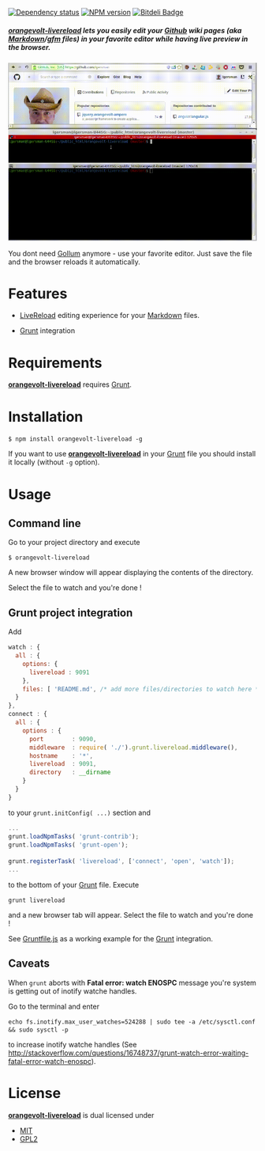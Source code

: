 [![Dependency status](https://gemnasium.com/lgersman/orangevolt-livereload.png)](https://gemnasium.com/lgersman/orangevolt-livereload)
[![NPM version](https://badge.fury.io/js/orangevolt-livereload.png)](http://badge.fury.io/js/orangevolt-livereload)
[![Bitdeli Badge](https://d2weczhvl823v0.cloudfront.net/lgersman/orangevolt-livereload/trend.png)](https://bitdeli.com/free "Bitdeli Badge")

##### **[orangevolt-livereload]** lets you easily edit your [Github] wiki pages (aka [Markdown]/[gfm] files) in your favorite editor while having live preview in the browser.

![orangevolt-livereload screencast](screencast.gif)

You dont need [Gollum] anymore - use your favorite editor. Just save the file and the browser reloads it automatically.

# Features

* [LiveReload] editing experience for your [Markdown] files. 

* [Grunt] integration

# Requirements

**[orangevolt-livereload]** requires [Grunt].

# Installation

``$ npm install orangevolt-livereload -g``

If you want to use **[orangevolt-livereload]** in your [Grunt] file you should install it locally (without ``-g`` option).

# Usage

## Command line

Go to your project directory and execute

````
$ orangevolt-livereload
```` 

A new browser window will appear displaying the contents of the directory. 

Select the file to watch and you're done !

## Grunt project integration

Add 

````javascript
watch : {
  all : {
    options: {
      livereload : 9091
    },
    files: [ 'README.md', /* add more files/directories to watch here */]
  }
},
connect : {
  all : {
    options : {
      port        : 9090,
      middleware  : require( './').grunt.livereload.middleware(),
      hostname    : '*',
      livereload  : 9091,
      directory   : __dirname
    }        
  }
}
````

to your ``grunt.initConfig( ...)`` section and 

````javascript
...
grunt.loadNpmTasks( 'grunt-contrib');
grunt.loadNpmTasks( 'grunt-open'); 

grunt.registerTask( 'livereload', ['connect', 'open', 'watch']);
...
````
to the bottom of your [Grunt] file. Execute 

````
grunt livereload
````

and a new browser tab will appear. Select the file to watch  and you're done !

See [Gruntfile.js](Gruntfile.js) as a working example for the [Grunt] integration.

## Caveats

When ``grunt`` aborts with **Fatal error: watch ENOSPC** message you're system is getting out of 
inotify watche handles. 

Go to the terminal and enter 

````
echo fs.inotify.max_user_watches=524288 | sudo tee -a /etc/sysctl.conf && sudo sysctl -p
````
to increase inotify watche handles (See http://stackoverflow.com/questions/16748737/grunt-watch-error-waiting-fatal-error-watch-enospc).

# License

**[orangevolt-livereload]** is dual licensed under

* [MIT](http://www.opensource.org/licenses/MIT)
* [GPL2](http://www.opensource.org/licenses/GPL-2.0)

[NPM]: 			https://npmjs.org/ 
[NodeJs]:		http://nodejs.org/
[gfm]: 			http://github.github.com/github-flavored-markdown/ "Github Flavored Markdown"
[Markdown]:	 	http://daringfireball.net/projects/markdown/syntax
[marked]:		https://github.com/chjj/marked	
[LiveReload]: 	http://livereload.com/
[Grunt]: 		http://gruntjs.com/ "GruntJS"
[Gollum]: 		https://github.com/gollum/gollum
[Highlight.js]: https://github.com/isagalaev/highlight.js 
[jsFiddle]:		http://jsfiddle.net/
[orangevolt-macrop]:	 https://github.com/lgersman/orangevolt-macrop "Orangevolt Macrop"
[orangevolt-livereload]: https://github.com/lgersman/orangevolt-livereload "Orangevolt Docp"
[GitHub]:		https://github.com/
[FontAwesome]:	http://fontawesome.io/
[grunt connect]:https://github.com/gruntjs/grunt-contrib-connect
[grunt watch]:	https://github.com/gruntjs/grunt-contrib-watch
